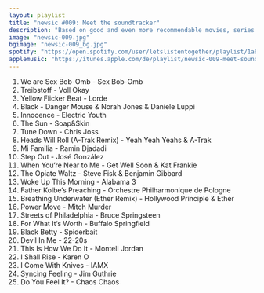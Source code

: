 ```yaml
---
layout: playlist
title: "newsic #009: Meet the soundtracker"
description: "Based on good and even more recommendable movies, series & games."
image: "newsic-009.jpg"
bgimage: "newsic-009_bg.jpg"
spotify: "https://open.spotify.com/user/letslistentogether/playlist/1a8dfreD3fIUxAX8rvyuMf"
applemusic: "https://itunes.apple.com/de/playlist/newsic-009-meet-soundtracker./idpl.e0c858dab0d948909058895dfad551d6"
---
```


<ol>
	<li>We are Sex Bob-Omb - Sex Bob-Omb</li>
	<li>Treibstoff - Voll Okay</li>
	<li>Yellow Flicker Beat - Lorde</li>
	<li>Black - Danger Mouse & Norah Jones & Daniele Luppi</li>
	<li>Innocence - Electric Youth</li>
	<li>The Sun - Soap&Skin</li>
	<li>Tune Down - Chris Joss</li>
	<li>Heads Will Roll (A-Trak Remix) - Yeah Yeah Yeahs & A-Trak</li>
	<li>Mi Familia - Ramin Djadadi</li>
	<li>Step Out - José González</li>
	<li>When You‘re Near to Me - Get Well Soon & Kat Frankie</li>
	<li>The Opiate Waltz - Steve Fisk & Benjamin Gibbard</li>
	<li>Woke Up This Morning - Alabama 3</li>
	<li>Father Kolbe‘s Preaching - Orchestre Philharmonique de Pologne</li>
	<li>Breathing Underwater (Ether Remix) - Hollywood Principle & Ether</li>
	<li>Power Move - Mitch Murder</li>
	<li>Streets of Philadelphia - Bruce Springsteen</li>
	<li>For What It‘s Worth - Buffalo Springfield</li>
	<li>Black Betty - Spiderbait</li>
	<li>Devil In Me - 22-20s</li>
	<li>This Is How We Do It - Montell Jordan</li>
	<li>I Shall Rise - Karen O</li>
	<li>I Come With Knives - IAMX</li>
	<li>Syncing Feeling - Jim Guthrie</li>
	<li>Do You Feel It? - Chaos Chaos</li>
</ol>